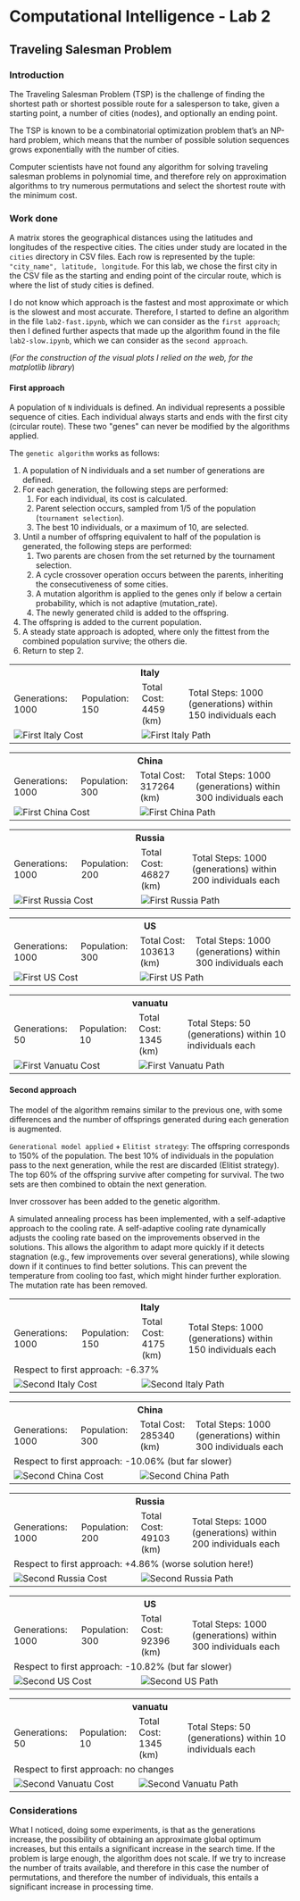 # Computational Intelligence - Lab 2
## Traveling Salesman Problem

### Introduction
The Traveling Salesman Problem (TSP) is the challenge of finding the shortest path or shortest possible route for a salesperson to take, given a starting point, a number of cities (nodes), and optionally an ending point.

The TSP is known to be a combinatorial optimization problem that’s an NP-hard problem, which means that the number of possible solution sequences grows exponentially with the number of cities. 

Computer scientists have not found any algorithm for solving traveling salesman problems in polynomial time, and therefore rely on approximation algorithms to try numerous permutations and select the shortest route with the minimum cost.


### Work done

A matrix stores the geographical distances using the latitudes and longitudes of the respective cities. The cities under study are located in the `cities` directory in CSV files. Each row is represented by the tuple: `"city_name", latitude, longitude`. For this lab, we chose the first city in the CSV file as the starting and ending point of the circular route, which is where the list of study cities is defined.

I do not know which approach is the fastest and most approximate or which is the slowest and most accurate. Therefore, I started to define an algorithm in the file `lab2-fast.ipynb`, which we can consider as the `first approach`; then I defined further aspects that made up the algorithm found in the file `lab2-slow.ipynb`, which we can consider as the `second approach`.

(<i>For the construction of the visual plots I relied on the web, for the matplotlib library</i>)


#### First approach

A population of `N` individuals is defined. An individual represents a possible sequence of cities. Each individual always starts and ends with the first city (circular route). These two "genes" can never be modified by the algorithms applied.


The `genetic algorithm` works as follows:
1. A population of N individuals and a set number of generations are defined.
2. For each generation, the following steps are performed:
   1. For each individual, its cost is calculated.
   2. Parent selection occurs, sampled from 1/5 of the population (`tournament selection`).
   3. The best 10 individuals, or a maximum of 10, are selected.
3. Until a number of offspring equivalent to half of the population is generated, the following steps are performed:
   1. Two parents are chosen from the set returned by the tournament selection.
   2. A cycle crossover operation occurs between the parents, inheriting the consecutiveness of some cities.
   3. A mutation algorithm is applied to the genes only if below a certain probability, which is not adaptive (mutation_rate).
   4. The newly generated child is added to the offspring.
4. The offspring is added to the current population.
5. A steady state approach is adopted, where only the fittest from the combined population survive; the others die.
6. Return to step 2.

<table>
    <tr>
        <th colspan="4">Italy</th>
    </tr>
    <tr>
        <td>Generations: <span>1000</span></td>
        <td>Population: <span>150</span></td>
        <td>Total Cost: <span>4459</span> (km)</td>
        <td>Total Steps: <span>1000 (generations) within 150 individuals each</span></td>
    </tr>
    <tr>
        <td colspan="2"><img src="images/first_italy_cost.png" alt="First Italy Cost" /></td>
        <td colspan="2"><img src="images/first_italy_path.png" alt="First Italy Path" /></td>
    </tr>
</table>

<table>
    <tr>
        <th colspan="4">China</th>
    </tr>
    <tr>
        <td>Generations: <span>1000</span></td>
        <td>Population: <span>300</span></td>
        <td>Total Cost: <span>317264</span> (km)</td>
        <td>Total Steps: <span>1000 (generations) within 300 individuals each</span></td>
    </tr>
    <tr>
        <td colspan="2"><img src="images/first_china_cost.png" alt="First China Cost" /></td>
        <td colspan="2"><img src="images/first_china_path.png" alt="First China Path" /></td>
    </tr>
</table>

<table>
    <tr>
        <th colspan="4">Russia</th>
    </tr>
    <tr>
        <td>Generations: <span>1000</span></td>
        <td>Population: <span>200</span></td>
        <td>Total Cost: <span>46827</span> (km)</td>
        <td>Total Steps: <span>1000 (generations) within 200 individuals each</span></td>
    </tr>
    <tr>
        <td colspan="2"><img src="images/first_russia_cost.png" alt="First Russia Cost" /></td>
        <td colspan="2"><img src="images/first_russia_path.png" alt="First Russia Path" /></td>
    </tr>
</table>

<table>
    <tr>
        <th colspan="4">US</th>
    </tr>
    <tr>
        <td>Generations: <span>1000</span></td>
        <td>Population: <span>300</span></td>
        <td>Total Cost: <span>103613</span> (km)</td>
        <td>Total Steps: <span>1000 (generations) within 300 individuals each</span></td>
    </tr>
    <tr>
        <td colspan="2"><img src="images/first_us_cost.png" alt="First US Cost" /></td>
        <td colspan="2"><img src="images/first_us_path.png" alt="First US Path" /></td>
    </tr>
</table>


<table>
    <tr>
        <th colspan="4">vanuatu</th>
    </tr>
    <tr>
        <td>Generations: <span>50</span></td>
        <td>Population: <span>10</span></td>
        <td>Total Cost: <span>1345</span> (km)</td>
        <td>Total Steps: <span>50 (generations) within 10 individuals each</span></td>
    </tr>
    <tr>
        <td colspan="2"><img src="images/first_vanuatu_cost.png" alt="First Vanuatu Cost" /></td>
        <td colspan="2"><img src="images/first_vanuatu_path.png" alt="First Vanuatu Path" /></td>
    </tr>
</table>

#### Second approach

The model of the algorithm remains similar to the previous one, with some differences and the number of offsprings generated during each generation is augmented.


`Generational model applied` + `Elitist strategy`:
The offspring corresponds to 150% of the population. The best 10% of individuals in the population pass to the next generation, while the rest are discarded (Elitist strategy). The top 60% of the offspring survive after competing for survival. The two sets are then combined to obtain the next generation.

Inver crossover has been added to the genetic algorithm.

A simulated annealing process has been implemented, with a self-adaptive approach to the cooling rate. A self-adaptive cooling rate dynamically adjusts the cooling rate based on the improvements observed in the solutions. This allows the algorithm to adapt more quickly if it detects stagnation (e.g., few improvements over several generations), while slowing down if it continues to find better solutions. This can prevent the temperature from cooling too fast, which might hinder further exploration. The mutation rate has been removed.

<table>
    <tr>
        <th colspan="4">Italy</th>
    </tr>
    <tr>
        <td>Generations: <span>1000</span></td>
        <td>Population: <span>150</span></td>
        <td>Total Cost: <span>4175</span> (km)</td>
        <td>Total Steps: <span>1000 (generations) within 150 individuals each</span></td>
    </tr>
    <tr>
        <td colspan="4">Respect to first approach: -6.37%</td>
    </tr>
    <tr>
        <td colspan="2"><img src="images/second_italy_cost.png" alt="Second Italy Cost" /></td>
        <td colspan="2"><img src="images/second_italy_path.png" alt="Second Italy Path" /></td>
    </tr>
</table>

<table>
    <tr>
        <th colspan="4">China</th>
    </tr>
    <tr>
        <td>Generations: <span>1000</span></td>
        <td>Population: <span>300</span></td>
        <td>Total Cost: <span>285340</span> (km)</td>
        <td>Total Steps: <span>1000 (generations) within 300 individuals each</span></td>
    </tr>
    <tr>
        <td colspan="4">Respect to first approach: -10.06% (but far slower)</td>
    </tr>
    <tr>
        <td colspan="2"><img src="images/second_china_cost.png" alt="Second China Cost" /></td>
        <td colspan="2"><img src="images/second_china_path.png" alt="Second China Path" /></td>
    </tr>
</table>

<table>
    <tr>
        <th colspan="4">Russia</th>
    </tr>
    <tr>
        <td>Generations: <span>1000</span></td>
        <td>Population: <span>200</span></td>
        <td>Total Cost: <span>49103</span> (km)</td>
        <td>Total Steps: <span>1000 (generations) within 200 individuals each</span></td>
    </tr>
    <tr>
        <td colspan="4">Respect to first approach: +4.86% (worse solution here!)</td>
    </tr>
    <tr>
        <td colspan="2"><img src="images/second_russia_cost.png" alt="Second Russia Cost" /></td>
        <td colspan="2"><img src="images/second_russia_path.png" alt="Second Russia Path" /></td>
    </tr>
</table>

<table>
    <tr>
        <th colspan="4">US</th>
    </tr>
    <tr>
        <td>Generations: <span>1000</span></td>
        <td>Population: <span>300</span></td>
        <td>Total Cost: <span>92396</span> (km)</td>
        <td>Total Steps: <span>1000 (generations) within 300 individuals each</span></td>
    </tr>
        <tr>
        <td colspan="4">Respect to first approach: -10.82% (but far slower)</td>
    </tr>
    <tr>
        <td colspan="2"><img src="images/second_us_cost.png" alt="Second US Cost" /></td>
        <td colspan="2"><img src="images/second_us_path.png" alt="Second US Path" /></td>
    </tr>
</table>


<table>
    <tr>
        <th colspan="4">vanuatu</th>
    </tr>
    <tr>
        <td>Generations: <span>50</span></td>
        <td>Population: <span>10</span></td>
        <td>Total Cost: <span>1345</span> (km)</td>
        <td>Total Steps: <span>50 (generations) within 10 individuals each</span></td>
    </tr>
        <tr>
        <td colspan="4">Respect to first approach: no changes</td>
    </tr>
    <tr>
        <td colspan="2"><img src="images/second_vanuatu_cost.png" alt="Second Vanuatu Cost" /></td>
        <td colspan="2"><img src="images/second_vanuatu_path.png" alt="Second Vanuatu Path" /></td>
    </tr>
</table>

### Considerations

What I noticed, doing some experiments, is that as the generations increase, the possibility of obtaining an approximate global optimum increases, but this entails a significant increase in the search time. If the problem is large enough, the algorithm does not scale. If we try to increase the number of traits available, and therefore in this case the number of permutations, and therefore the number of individuals, this entails a significant increase in processing time.
